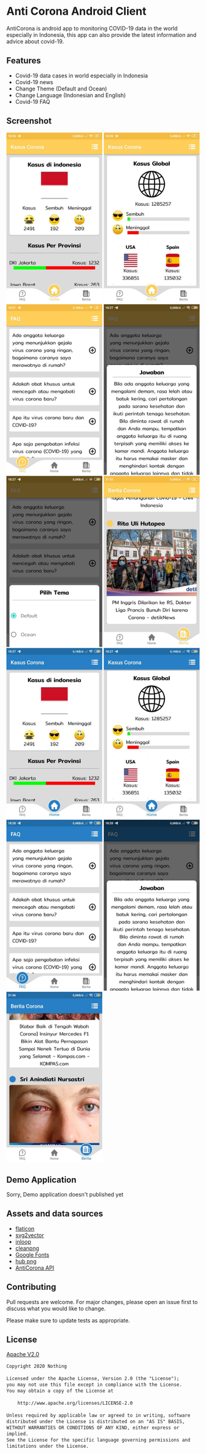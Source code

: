 # Anti Corona Android Client

AntiCorona is android app to monitoring COVID-19 data in the world especially in Indonesia, this app can also provide the latest information and advice about covid-19.

## Features
* Covid-19 data cases in world especially in Indonesia
* Covid-19 news
* Change Theme (Default and Ocean)
* Change Language (Indonesian and English)
* Covid-19 FAQ

## Screenshot
<img src="screenshot/1.jpg" width="250px"/>
<img src="screenshot/2.jpg" width="250px"/>
<img src="screenshot/3.jpg" width="250px"/>
<img src="screenshot/4.jpg" width="250px"/>
<img src="screenshot/5.jpg" width="250px"/>
<img src="screenshot/6.jpg" width="250px"/>
<img src="screenshot/7.jpg" width="250px"/>
<img src="screenshot/8.jpg" width="250px"/>
<img src="screenshot/9.jpg" width="250px"/>
<img src="screenshot/10.jpg" width="250px"/>
<img src="screenshot/11.jpg" width="250px"/>

## Demo Application
Sorry, Demo application doesn't published yet
<!--[![](https://img.youtube.com)](https://youtube.com)-->

## Assets and data sources
* [flaticon](https://flaticon.com)
* [svg2vector](https://svg2vector.com)
* [inloop](https://inloop.github.io)
* [cleanpng](https://cleanpng.com)
* [Google Fonts](https://fonts.google.com)
* [hub png](https://hubpng.com)
* [AntiCorona API](https://github.com/nothing2512/AntiCoronaAPI)

## Contributing
Pull requests are welcome. For major changes, please open an issue first to discuss what you would like to change.

Please make sure to update tests as appropriate.

## License
[Apache V2.0](https://www.apache.org/licenses/LICENSE-2.0)
```$xslt
Copyright 2020 Nothing

Licensed under the Apache License, Version 2.0 (the "License");
you may not use this file except in compliance with the License.
You may obtain a copy of the License at

    http://www.apache.org/licenses/LICENSE-2.0

Unless required by applicable law or agreed to in writing, software
distributed under the License is distributed on an "AS IS" BASIS,
WITHOUT WARRANTIES OR CONDITIONS OF ANY KIND, either express or implied.
See the License for the specific language governing permissions and
limitations under the License.
```